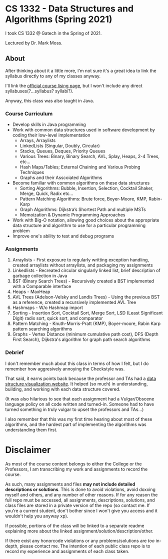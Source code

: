 # CS 1332 - Data Structures and Algorithms (Spring 2021)
I took CS 1332 @ Gatech in the Spring of 2021.

Lectured by Dr. Mark Moss.

## About
After thinking about it a little more, I'm not sure it's a great idea to link the syllabus directly to any of my classes anyway.

I'll link the [official course lising page](https://oscar.gatech.edu/bprod/bwckctlg.p_disp_course_detail?cat_term_in=201302&subj_code_in=CS&crse_numb_in=1332), but I won't include any direct syllabuses(?...syllabus? syllabi?).

Anyway, this class was also taught in Java.
### Course Curriculum
- Develop skills in Java programming
- Work with common data structures used in software development by coding their low-level implementation
  * Arrays, Arraylists
  * LinkedLists (Singular, Doubly, Circular)
  * Stacks, Queues, Deques, Priority Queues
  * Various Trees: Binary, Binary Search, AVL, Splay, Heaps, 2-4 Trees, etc...
  * Hash Maps/Tables; External Chaining and Various Probing Techniques
  * Graphs and their Asscoiated Algorithms
- Become familiar with common algorithms on these data structures
  * Sorting Algorithms: Bubble, Insertion, Selection, Cocktail Shaker, Merge, Quick, Radix etc...
  * Pattern Matching Algorithms: Brute force, Boyer-Moore, KMP, Rabin-Karp
  * Graph Algorithms: Dijkstra’s Shortest Path and multiple MSTs
  * Memoization & Dynamic Programming Approaches
- Work with Big-O notation, allowing good choices about the appropriate data structure and algorithm to use for a particular programming problem
- Improve one's ability to test and debug programs
### Assignments
1. Arraylists - First exposure to regularly writting exception handling, created arraylists without arraylists, and packaging my assignments
2. Linkedlists - Recreated circular singularly linked list, brief description of garbage collection in Java
3. BST (Binary Search Trees) - Recursively created a BST implemented with a Comparable interface
4. Heaps - MaxHeap
5. AVL Trees (Adelson-Velsky and Landis Trees) - Using the previous BST as a reference, created a recursively implemented AVL Tree
6. Hashmaps - W/o Hashmap import
7. Sorting - Insertion Sort, Cocktail Sort, Merge Sort, LSD (Least Significant Digit) radix sort, quick sort, and comparator
8. Pattern Matching - Knuth-Morris-Pratt (KMP), Boyer-moore, Rabin Karp pattern searching algorithms
9. Graphs - Vertex Distance (minimum cumulative path cost), DFS (Depth First Search), Dijkstra's algorithm for graph path search algorithms
### Debrief
I don't remember much about this class in terms of how I felt, but I do remember how aggresively annoying the Checkstyle was. 

That said, it earns points back because the professor and TAs had a [data structure visualization website](https://csvistool.com/about). It helped (so much) in understanding, building, and working with each data structure covered. 

(It was also hilarious to see that each assignment had a Vulgar/Obscene language policy on all code written and turned-in. Someone had to have turned something in truly vulgar to upset the professors and TAs...)

I also remember that this was my first time hearing about most of these algorithms, and the hardest part of implementing the algorithms was understanding them first. 

# Disclaimer
As most of the course content belongs to either the College or the Professors, I am transcribing my work and assignments to record the course.

As such, many assignments and files **may not include detailed descriptions or solutions**. This is done to avoid violations, avoid doxxing myself and others, and any number of other reasons. If for any reason the full repo must be accessed, all assignments, descriptions, solutions, and class files are stored in a private version of the repo (so contact me. If you're a current student, don't bother since I won't give you access and it wouldn't help you anyway xp).

If possible, portions of the class will be linked to a separate readme explaining more about the linked assignment/solution/description/other.

If there exist any honorcode violations or any problems/solutions are *too* in-depth, please contact me. The intention of each public class repo is to record my experience and assignments of each class taken.
